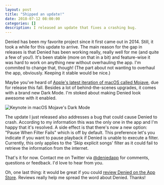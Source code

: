 ```yaml
---
layout: post
title: "Shipped an update!"
date: 2018-07-12 08:00:00
categories: []
description: I released an update that fixes a crashing bug.
---
```


Denied has been my favorite project since it first came out in 2014. Still, it took a while for this update to arrive. The main reason for the gap in releases is that Denied has been working really, really well for me (and quite a few of you!). It's been stable (more on that in a bit) and feature-wise it was hard to work on anything new without overhauling the app. I'm commited to change that, though! (The part about not wanting to overhaul the app, obviously. Keeping it stable would be nice.)

Maybe you've heard of [Apple's latest iteration of macOS called Mojave](https://www.apple.com/macos/mojave-preview/), due for release this fall. Besides a lot of behind-the-scenes upgrades, it comes with a brand new Dark Mode. I'm stoked about making Denied look awesome with it enabled.

![Keynote in macOS Mojave's Dark Mode](/news/img/mojave-darkmode@2x.jpg)

The update I just released also addresses a bug that could cause Denied to crash. According to my information this was the only one in the app and I'm happy that it's resolved. A side effect is that there's now a new option: "Pause When Filter Fails" which is off by default. This preference let's you indicate if you want to pause playback if Denied is unable to execute a filter. Currently, this only applies to the 'Skip explicit songs' filter as it could fail to retrieve the information from the internet.

That's it for now. Contact me on Twitter via [@deniedapp](https://www.twitter.com/deniedapp) for comments, questions or feedback. I'd love to hear from you.

Oh, one last thing: it would be great if you could [review Denied on the App Store](/review). Reviews really help me spread the word about Denied. Thanks!
